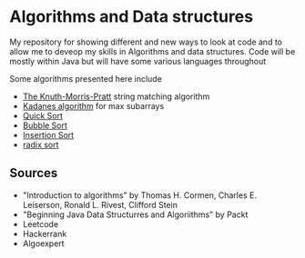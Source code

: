# Algorithms and Data structures

My repository for showing different and new ways to look at code and to allow me to deveop my skills in Algorithms and data structures. Code will be mostly within Java but will have some various languages throughout 


Some algorithms presented here include
* [The Knuth-Morris-Pratt](https://en.wikipedia.org/wiki/Knuth%E2%80%93Morris%E2%80%93Pratt_algorithm) string matching algorithm
* [Kadanes algorithm](https://en.wikipedia.org/wiki/Maximum_subarray_problem) for max subarrays
* [Quick Sort](https://en.wikipedia.org/wiki/Quicksort)
* [Bubble Sort](https://en.wikipedia.org/wiki/Bubble_sort)
* [Insertion Sort](https://en.wikipedia.org/wiki/Insertion_sort)
* [radix sort](https://en.wikipedia.org/wiki/Radix_sort)

## Sources
* "Introduction to algorithms" by Thomas H. Cormen, Charles E. Leiserson, Ronald L. Rivest, Clifford Stein  
* "Beginning Java Data Structurres and Algoriithms" by Packt   
* Leetcode
* Hackerrank
* Algoexpert
